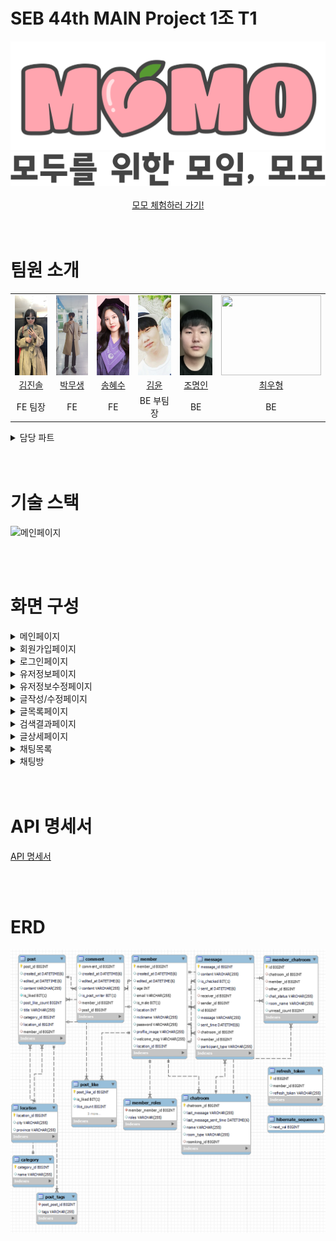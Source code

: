 # SEB 44th MAIN Project 1조 T1

<div  align="center">
    <img src="ReadMeImages/로고.png" alt="로고" />
</div>

<div  align="center">
    <img src="ReadMeImages/문구.png" alt="문구" />
</div>

<br />

<div align="center">
<a href="https://letsmomo.netlify.app/">
모모 체험하러 가기!
</a>
</div>

<br/>
<br/>

# 팀원 소개

<div align="center">
<table>
<tr align="center">
  <td align="center">
    <img src="ReadMeImages/김진솔.jpg" style="width: 10rem; height: 8rem; display: block; margin: 0 auto; object-fit: cover;" />
  </td>
  <td style="text-align: center;">
    <img src="ReadMeImages/박무생.jpeg" style="width: 10rem; height: 8rem; display: block; margin: 0 auto; object-fit: cover;" />
  </td>
  <td style="text-align: center;">
    <img src="ReadMeImages/송혜수.jpeg" style="width: 10rem; height: 8rem; display: block; margin: 0 auto; object-fit: cover;" />
  </td>
  <td style="text-align: center;">
    <img src="ReadMeImages/김윤.jpeg" style="width: 10rem; height: 8rem; display: block; margin: 0 auto; object-fit: cover;" />
  </td>
  <td style="text-align: center;">
    <img src="ReadMeImages/조명인.png" style="width: 10rem; height: 8rem; display: block; margin: 0 auto; object-fit: cover;" />
  </td>
  <td style="text-align: center;">
    <img src="ReadMeImages/최우형.png" style="width: 10rem; height: 8rem; display: block; margin: 0 auto; object-fit: cover;" />
  </td>
</tr>
  <tr align="center"> 
    <td><a href="https://github.com/jinsoul75">김진솔</a></td>
    <td><a href="https://github.com/Mooobi">박무생</a></td>
    <td><a href="https://github.com/shyesoo">송혜수</a></td>
    <td><a href="https://github.com/Yooney1">김윤</a></td>
    <td><a href="https://github.com/myoungincho729">조명인</a></td>
    <td><a href="https://github.com/rktdngud">최우형</a></td>
  </tr>
  <tr align="center">
    <td >FE 팀장</td>
    <td>FE</td>
    <td>FE</td>
    <td>BE 부팀장</td>
    <td>BE</td>
    <td>BE</td>
  </tr>
</table>
</div>

<details>
  <summary>담당 파트</summary>

## FE

#### 김진솔

- 글목록 페이지 (R)
  - 글 목록
  - 필터링
  - 검색기능
- 검색결과 페이지 (R)
  - 검색 결과 가져오기
- 글 상세 페이지
  - 좋아요 기능 (CRD)
- 404 페이지
- 유저정보 페이지 (R)
  - 내가 쓴 글 목록
  - 내가 좋아요 한 글 목록
- 유저정보 수정 페이지 (U)
  - 유저 정보 수정

#### 박무생

- 글 상세 페이지
  - 글 상세 가져오기 GET
  - 글 삭제 DELETE
  - 댓글 CRUD
  - 댓글 Pagination
- 글 작성/수정 페이지
  - 글 작성 POST
  - 글 수정 PATCH
- 채팅 기능 (Websocket)
  - 웹소켓 연결, 채팅방 구독/취소
  - 일대일 채팅방 생성 POST
  - 전체 채팅 목록 가져오기 GET
  - 이전 채팅 내역 가져오기 GET
  - 실시간 채팅 보내기 POST
  - 채팅방 삭제 DELETE
  - 그룹 채팅방 생성 POST
  - 그룹 채팅방 초대 POST
  - 초대 상대 검색 자동완성 GET

#### 송혜수

- 헤더 컴포넌트
  - 로그인 여부 판별해서 각각 구현
- 공용 세미헤더 컴포넌트
- 공용 버튼 컴포넌트
- 메인 페이지
- 로그인 페이지 (C)
- 회원가입 페이지 (C)
- OAuth(카카오톡, 구글) 로그인/회원가입 (C)
  - OAuth 회원가입 후, 상세 정보 기입 페이지(U)
- 유저 정보 페이지
  - 유저의 정보 표시(R)
  - 유저 정보 수정 페이지 레이아웃

## BE

#### 김윤

- 지역 정보
- 카테고리 정보
- 게시판(CRUD)
- 검색기능
- 필터링
- 좋아요
- 내가 좋아요 누른 게시글 확인

#### 조명인

- 댓글 기능
  - 댓글 CRUD
  - 페이지네이션
- 채팅 기능
  - 채팅방 생성 - 일대일, 그룹채팅
  - 채팅방 목록
  - 채팅방 온/오프라인
  - 채팅 메세지 구분(멤버/공지)
  - 채팅방 초대
  - 채팅방 삭제
  - 안읽은 메세지 개수, 마지막 확인 시간
  - 채팅 메세지 보내기(웹소켓, 메세지 브로커)
- 배포
  - AWS 배포 - EC2, S3, RDS, ElasticCache, Route53
  - 가비아 도메인 등록
  - SSL 인증서 발급 -> HTTPS 배포


#### 최우형

- 회원정보 (CRUD)
- 로그인 / 로그아웃
- Spring Security 회원 인증/인가 처리
- JWT 토큰 기반 회원 관리
- Redis 블랙리스트 토큰 관리
- OAuth2 kakao, google 로그인

</details>

<br/>
<br/>

# 기술 스택

![메인페이지](ReadMeImages/기술스택.png)

<br/>
<br/>

# 화면 구성

<details>
  <summary>메인페이지</summary>

![메인페이지](ReadMeImages/메인페이지.png)

</details>

<details>
  <summary>회원가입페이지</summary>

![회원가입페이지](ReadMeImages/회원가입페이지.png)

</details>

<details>
  <summary>로그인페이지</summary>

![로그인페이지](ReadMeImages/로그인페이지.png)

</details>

<details>
  <summary>유저정보페이지</summary>

![유저정보페이지](ReadMeImages/유저정보페이지.png)

</details>

<details>
  <summary>유저정보수정페이지</summary>

![유저정보수정페이지](ReadMeImages/유저정보수정페이지.png)

</details>

<details>
  <summary>글작성/수정페이지</summary>

![글작성페이지](ReadMeImages/글작성페이지.png)

![글수정페이지](ReadMeImages/글수정페이지.png)

</details>

<details>
  <summary>글목록페이지</summary>

![글목록페이지](ReadMeImages/글목록페이지.png)

</details>

<details>
  <summary>검색결과페이지</summary>

![검색결과페이지](ReadMeImages/검색결과페이지.png)

</details>

<details>
  <summary>글상세페이지</summary>

![글상세페이지](ReadMeImages/글상세페이지.png)

</details>

<details>
  <summary>채팅목록</summary>

![채팅목록](ReadMeImages/채팅목록.png)

</details>

<details>
  <summary>채팅방</summary>

![채팅방](ReadMeImages/채팅방.png)

</details>

<br/>
<br/>

# API 명세서

<a href="https://documenter.getpostman.com/view/26572262/2s946maVGP" target="_blank">API 명세서</a>

<br/>
<br/>

# ERD

![ERD](ReadMeImages/ERD.png)

